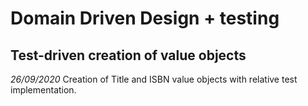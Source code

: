 # Domain Driven Design + testing

## Test-driven creation of value objects
*26/09/2020*
Creation of Title and ISBN value objects with relative test implementation.